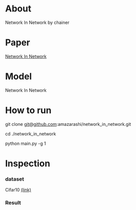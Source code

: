 # About

Network In Network by chainer

# Paper

[Network In Network](https://arxiv.org/abs/1312.4400)

# Model

Network In Network

# How to run

git clone git@github.com:amazarashi/network_in_network.git

cd ./network_in_network

python main.py -g 1

# Inspection

### dataset
Cifar10 [(link)](https://www.cs.toronto.edu/~kriz/cifar.html)

### Result

<!-- (2) optimizer: MomentumSGD
  - weight decay : 1.0e-4
  - momentum : 0.9
  - schedule[default:0.1,150:0.01,225:0.001]


![accuracy-adam](https://github.com/amazarashi/squeeze-chainer/blob/develop/result/momsgd/accuracy.png "accuracy")

![loss-adam](https://github.com/amazarashi/squeeze-chainer/blob/develop/result/momsgd/loss.png "loss") -->
